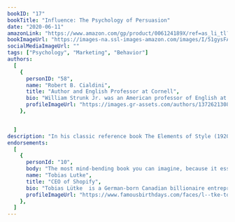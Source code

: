 ```yaml
---
bookID: "17"
bookTitle: "Influence: The Psychology of Persuasion"
date: "2020-06-11"
amazonLink: "https://www.amazon.com/gp/product/006124189X/ref=as_li_tl?ie=UTF8&camp=1789&creative=9325&creativeASIN=006124189X&linkCode=as2&tag=btmysmarter-20&linkId=6f566432028496168f1d2c7bfcceea43"
bookImageUrl: "https://images-na.ssl-images-amazon.com/images/I/51gysFA30GL._SX326_BO1,204,203,200_.jpg"
socialMediaImageUrl: ""
tags: ["Psychology", "Marketing", "Behavior"]
authors:
  [
    {
      personID: "58",
      name: "Robert B. Cialdini",
      title: "Author and English Professor at Cornell",
      bio: "William Strunk Jr. was an American professor of English at Cornell University and author of The Elements of Style. After revision and enlargement by his former student E. B. White, it became a highly influential guide to English usage during the late 20th century, commonly called Strunk & White.",
      profileImageUrl: "https://images.gr-assets.com/authors/1372621308p8/6437238.jpg",
	},


  ]
description: "In his classic reference book The Elements of Style (1920), William Strunk Jr. explains that writers must first understand writing’s rules before they can break them. He offers clear, instructive advice on proper sentence composition. Strunk composed this book in 1918 and self-published before seeking traditional publication. The book was originally intended to be a textbook for his own English class, but the principles proved to be widely useful. It was later edited and developed by a former student, E. B. White."
endorsements:
  [
    {
      personId: "10",
      body: "The most mind-bending book you can imagine, because it essentially taught you always humans are flawed and influential.",
      name: "Tobias Lutke",
	  title: "CEO of Shopify",
	  bio: "Tobias Lütke  is a German-born Canadian billionaire entrepreneur, and the founder and CEO of Shopify, a company based in Ottawa, Canada. He has been part of the core team of the Ruby on Rails framework and has created open source libraries such as Active Merchant.",
      profileImageUrl: "https://www.famousbirthdays.com/faces/l--tke-tobias-image.jpg",
	},
  ]
---
```

